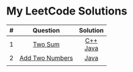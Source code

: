 # My LeetCode Solutions

| # | Question    | Solution    |
| :---:   | :---: | :---: |
| 1 | [Two Sum](https://leetcode.com/problems/two-sum/)   | [C++](./C++/1.cpp) <br/> [Java](./Java/1.java)  |
| 2 | [Add Two Numbers](https://leetcode.com/problems/add-two-numbers/) | [Java](./Java/2.java) | 
|  |  |  | 
